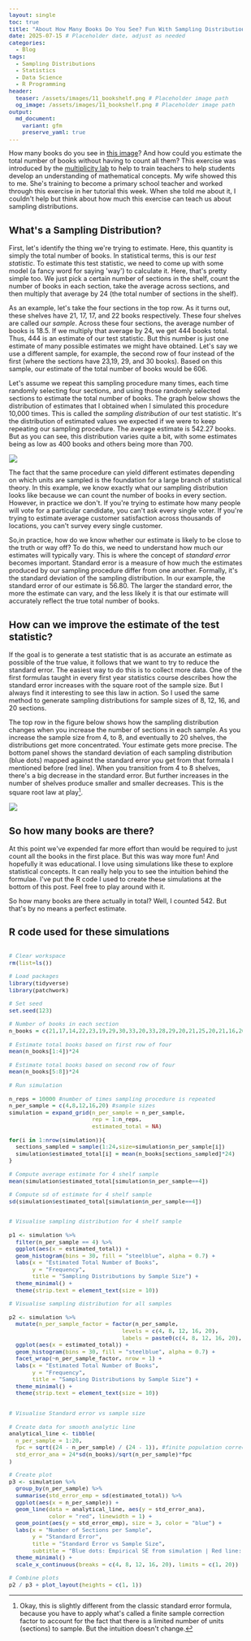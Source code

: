 ```yaml
---
layout: single
toc: true
title: "About How Many Books Do You See? Fun With Sampling Distributions"
date: 2025-07-15 # Placeholder date, adjust as needed
categories:
  - Blog
tags:
  - Sampling Distributions
  - Statistics
  - Data Science
  - R Programming
header:
  teaser: /assets/images/11_bookshelf.png # Placeholder image path
  og_image: /assets/images/11_bookshelf.png # Placeholder image path
output:
  md_document:
    variant: gfm
    preserve_yaml: true
---
```


<style>
  body {
    font-size: 0.8em; /* Adjust font size just for this page */
  }
</style>

How many books do you see in [this image](https://bpb-us-e1.wpmucdn.com/sites.northwestern.edu/dist/1/5269/files/2021/07/R.057-About.pdf)? And how could you estimate the total number of books without having to count all them? This exercise was introduced by the [multiplicity lab](https://multiplicitylab.northwestern.edu/project/ltt_r-057-about/) to help to train teachers to help students develop an understanding of mathematical concepts. My wife showed this to me. She's training to become a primary school teacher and worked through this exercise in her tutorial this week. When she told me about it, I couldn't help but think about how much this exercise can teach us about sampling distributions.

## What's a Sampling Distribution?

First, let's identify the thing we're trying to estimate. Here, this quantity is simply the total number of books. In statistical terms, this is our _test statistic_. To estimate this test statistic, we need to come up with some model (a fancy word for saying 'way') to calculate it. Here, that's pretty simple too. We just pick a certain number of sections in the shelf, count the number of books in each section, take the average across sections, and then multiply that average by 24 (the total number of sections in the shelf).

As an example, let's take the four sections in the top row. As it turns out, these shelves have 21, 17, 17, and 22 books respectively. These four shelves are called our _sample_. Across these four sections, the average number of books is 18.5. If we multiply that average by 24, we get 444 books total. Thus, 444 is an estimate of our test statistic. But this number is just one estimate of many possible estimates we might have obtained. Let's say we use a different sample, for example, the second row of four instead of the first (where the sections have 23,19, 29, and 30 books). Based on this sample, our estimate of the total number of books would be 606.

Let's assume we repeat this sampling procedure many times, each time randomly selecting four sections, and using those randomly selected sections to estimate the total number of books. The graph below shows the distribution of estimates that I obtained when I simulated this procedure 10,000 times. This is called the _sampling distribution_ of our test statistic. It's the distribution of estimated values we expected if we were to keep repeating our sampling procedure. The average estimate is 542.27 books. But as you can see, this distribution varies quite a bit, with some estimates being as low as 400 books and others being more than 700.

![](/assets/images/11_sampling_distributions_of_4_shelf_sample.png)

The fact that the same procedure can yield different estimates depending on which units are sampled is the foundation
for a large branch of statistical theory. In this example, we know exactly what our sampling distribution looks like because we can count the number of books in every section. However, in practice we don't. If you're trying to estimate how many people will vote for a particular candidate, you can't ask every single voter. If you're trying to estimate average customer satisfaction across thousands of locations, you can't survey every single customer. 

So,in practice, how do we know whether our estimate is likely to be close to the truth or way off? To do this, we need to understand how much our estimates will typically vary. This is where the concept of _standard error_ becomes important. Standard error is a measure of how much the estimates produced by our sampling procedure differ from one another. Formally, it's the standard deviation of the sampling distribution. In our example, the standard error of our estimate is 56.80. The larger the standard error, the more the estimate can vary, and the less likely it is that our estimate will accurately reflect the true total number of books.

## How can we improve the estimate of the test statistic?

If the goal is to generate a test statistic that is as accurate an estimate as possible of the true value, it follows that we want to try to reduce the standard error. The easiest way to do this is to collect more data. One of the first formulas taught in every first year statistics course describes how the standard error increases with the square root of the sample size. But I always find it interesting to see this law in action. So I used the same method to generate sampling distributions for sample sizes of 8, 12, 16, and 20 sections. 

The top row in the figure below shows how the sampling distribution changes when you increase the number of sections in each sample. As you increase the sample size from 4, to 8, and eventually to 20 shelves, the distributions get more concentrated. Your estimate gets more precise. The bottom panel shows the standard deviation of each sampling distribution (blue dots) mapped against the standard error you get from that formala I mentioned before (red line). When you transition from 4 to 8 shelves, there's a big decrease in the standard error. But further increases in the number of shelves produce smaller and smaller decreases. This is the square root law at play[^1]. 

![](/assets/images/11_sampling_distributions_by_sample_size.png)

## So how many books are there?

At this point we've expended far more effort than would be required to just count all the books in the first place. But this was way more fun! And hopefully it was educational. I love using simulations like these to explore statistical concepts. It can really help you to see the intuition behind the formulae. I've put the R code I used to create these simulations at the bottom of this post. Feel free to play around with it.

So how many books are there actually in total? Well, I counted 542. But that's by no means a perfect estimate. 

[^1]: Okay, this is slightly different from the classic standard error formula, because you have to apply what's called a finite sample correction factor to account for the fact that there is a limited number of units (sections) to sample. But the intuition doesn't change.

## R code used for these simulations

```r

# Clear workspace
rm(list=ls())

# Load packages
library(tidyverse)
library(patchwork)

# Set seed
set.seed(123)

# Number of books in each section
n_books = c(21,17,14,22,23,19,29,30,33,20,33,28,29,20,21,25,20,21,16,20,20,21,18,22)

# Estimate total books based on first row of four
mean(n_books[1:4])*24

# Estimate total books based on second row of four
mean(n_books[5:8])*24

# Run simulation

n_reps = 10000 #number of times sampling procedure is repeated
n_per_sample = c(4,8,12,16,20) #sample sizes 
simulation = expand_grid(n_per_sample = n_per_sample,
                         rep = 1:n_reps,
                         estimated_total = NA)

for(i in 1:nrow(simulation)){
  sections_sampled = sample(1:24,size=simulation$n_per_sample[i])
  simulation$estimated_total[i] = mean(n_books[sections_sampled]*24)
}

# Compute average estimate for 4 shelf sample
mean(simulation$estimated_total[simulation$n_per_sample==4])

# Compute sd of estimate for 4 shelf sample
sd(simulation$estimated_total[simulation$n_per_sample==4])


# Visualise sampling distribution for 4 shelf sample

p1 <- simulation %>%
  filter(n_per_sample == 4) %>%
  ggplot(aes(x = estimated_total)) +
  geom_histogram(bins = 30, fill = "steelblue", alpha = 0.7) +
  labs(x = "Estimated Total Number of Books",
       y = "Frequency",
       title = "Sampling Distributions by Sample Size") +
  theme_minimal() +
  theme(strip.text = element_text(size = 10))

# Visualise sampling distribution for all samples

p2 <- simulation %>%
  mutate(n_per_sample_factor = factor(n_per_sample,
                                  levels = c(4, 8, 12, 16, 20),
                                  labels = paste0(c(4, 8, 12, 16, 20), " sections sampled"))) %>%
  ggplot(aes(x = estimated_total)) +
  geom_histogram(bins = 30, fill = "steelblue", alpha = 0.7) +
  facet_wrap(~n_per_sample_factor, nrow = 1) +
  labs(x = "Estimated Total Number of Books",
       y = "Frequency",
       title = "Sampling Distributions by Sample Size") +
  theme_minimal() +
  theme(strip.text = element_text(size = 10))


# Visualise Standard error vs sample size

# Create data for smooth analytic line
analytical_line <- tibble(
  n_per_sample = 1:20,
  fpc = sqrt((24 - n_per_sample) / (24 - 1)), #finite population correction
  std_error_ana = 24*sd(n_books)/sqrt(n_per_sample)*fpc
)

# Create plot
p3 <- simulation %>%
  group_by(n_per_sample) %>%
  summarise(std_error_emp = sd(estimated_total)) %>%
  ggplot(aes(x = n_per_sample)) +
  geom_line(data = analytical_line, aes(y = std_error_ana), 
            color = "red", linewidth = 1) +
  geom_point(aes(y = std_error_emp), size = 3, color = "blue") +
  labs(x = "Number of Sections per Sample",
       y = "Standard Error",
       title = "Standard Error vs Sample Size",
       subtitle = "Blue dots: Empirical SE from simulation | Red line: Analytical SE") +
  theme_minimal() +
  scale_x_continuous(breaks = c(4, 8, 12, 16, 20), limits = c(1, 20))

# Combine plots
p2 / p3 + plot_layout(heights = c(1, 1))

```